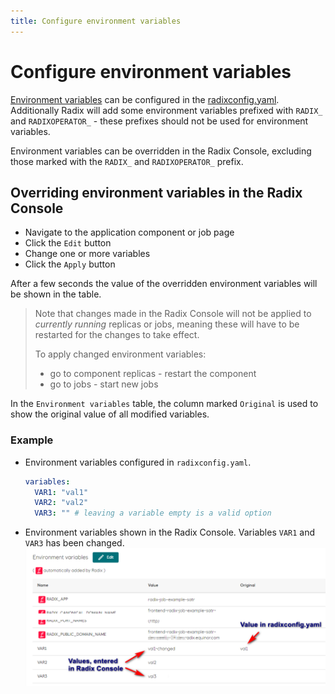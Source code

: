 ```yaml
---
title: Configure environment variables
---
```


# Configure environment variables

[Environment variables](../../references/reference-radix-config/#variables) can be configured in the [radixconfig.yaml](../../references/reference-radix-config/). Additionally Radix will add some environment variables prefixed with `RADIX_` and `RADIXOPERATOR_` - these prefixes should not be used for environment variables.

Environment variables can be overridden in the Radix Console, excluding those marked with the `RADIX_` and `RADIXOPERATOR_` prefix.

## Overriding environment variables in the Radix Console

- Navigate to the application component or job page
- Click the `Edit` button
- Change one or more variables
- Click the `Apply` button

After a few seconds the value of the overridden environment variables will be shown in the table.
> Note that changes made in the Radix Console will not be applied to _currently running_ replicas or jobs, meaning these will have to be restarted for the changes to take effect.
>
> To apply changed environment variables:
>
> - go to component replicas - restart the component
> - go to jobs - start new jobs

In the `Environment variables` table, the column marked `Original` is used to show the original value of all modified variables.

### Example

- Environment variables configured in `radixconfig.yaml`.

  ```yaml
  variables:
    VAR1: "val1"
    VAR2: "val2"
    VAR3: "" # leaving a variable empty is a valid option
  ```

- Environment variables shown in the Radix Console. Variables `VAR1` and `VAR3` has been changed.
![Edited environment variables](./editable-env-vars.png)

